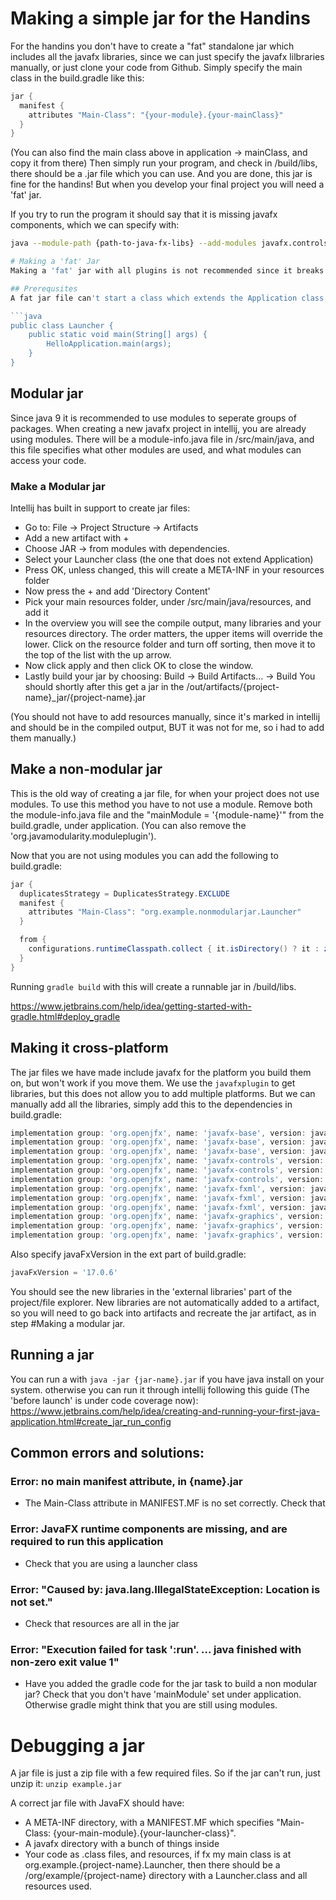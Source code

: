 # Making a simple jar for the Handins

For the handins you don't have to create a "fat" standalone jar which includes all the javafx libraries, since we can just specify the javafx lilbraries manually, or just clone your code from Github.
Simply specify the main class in the build.gradle like this:

```gradle
jar {
  manifest {
    attributes "Main-Class": "{your-module}.{your-mainClass}"
  }
}
```

(You can also find the main class above in application -> mainClass, and copy it from there)
Then simply run your program, and check in /build/libs, there should be a .jar file which you can use.
And you are done, this jar is fine for the handins! But when you develop your final project you will need a 'fat' jar.

If you try to run the program it should say that it is missing javafx components, which we can specify with:

````bash
java --module-path {path-to-java-fx-libs} --add-modules javafx.controls,javafx.fxml -jar {name}.jar```

# Making a 'fat' Jar
Making a 'fat' jar with all plugins is not recommended since it breaks the seperation of modules and there are other solutions like `jlink`, `jpackage` and `native-image`, but for this course you will need to make one, so read on. :)

## Prerequsites
A fat jar file can't start a class which extends the Application class. For this reason you will need to make a launcher class which does not extend anything, and calls the main method of your application. Example of Launcher.java:

```java
public class Launcher {
    public static void main(String[] args) {
        HelloApplication.main(args);
    }
}
````

## Modular jar

Since java 9 it is recommended to use modules to seperate groups of packages. When creating a new javafx project in intellij, you are already using modules. There will be a module-info.java file in /src/main/java, and this file specifies what other modules are used, and what modules can access your code.

### Make a Modular jar

Intellij has built in support to create jar files:

- Go to: File -> Project Structure -> Artifacts
- Add a new artifact with +
- Choose JAR -> from modules with dependencies.
- Select your Launcher class (the one that does not extend Application)
- Press OK, unless changed, this will create a META-INF in your resources folder
- Now press the + and add 'Directory Content'
- Pick your main resources folder, under /src/main/java/resources, and add it
- In the overview you will see the compile output, many libraries and your resources directory. The order matters, the upper items will override the lower. Click on the resource folder and turn off sorting, then move it to the top of the list with the up arrow.
- Now click apply and then click OK to close the window.
- Lastly build your jar by choosing: Build -> Build Artifacts... -> Build
  You should shortly after this get a jar in the /out/artifacts/{project-name}_jar/{project-name}.jar

(You should not have to add resources manually, since it's marked in intellij and should be in the compiled output, BUT it was not for me, so i had to add them manually.)

## Make a non-modular jar

This is the old way of creating a jar file, for when your project does not use modules. To use this method you have to not use a module. Remove both the module-info.java file and the "mainModule = '{module-name}'" from the build.gradle, under application. (You can also remove the 'org.javamodularity.moduleplugin').

Now that you are not using modules you can add the following to build.gradle:

```java
jar {
  duplicatesStrategy = DuplicatesStrategy.EXCLUDE
  manifest {
    attributes "Main-Class": "org.example.nonmodularjar.Launcher"
  }

  from {
    configurations.runtimeClasspath.collect { it.isDirectory() ? it : zipTree(it) }
  }
}
```

Running `gradle build` with this will create a runnable jar in /build/libs.

https://www.jetbrains.com/help/idea/getting-started-with-gradle.html#deploy_gradle

## Making it cross-platform

The jar files we have made include javafx for the platform you build them on, but won't work if you move them. We use the `javafxplugin` to get libraries, but this does not allow you to add multiple platforms. But we can manually add all the libraries, simply add this to the dependencies in build.gradle:

```gradle
implementation group: 'org.openjfx', name: 'javafx-base', version: javaFxVersion, classifier: 'win'
implementation group: 'org.openjfx', name: 'javafx-base', version: javaFxVersion, classifier: 'mac'
implementation group: 'org.openjfx', name: 'javafx-base', version: javaFxVersion, classifier: 'linux'
implementation group: 'org.openjfx', name: 'javafx-controls', version: javaFxVersion, classifier: 'win'
implementation group: 'org.openjfx', name: 'javafx-controls', version: javaFxVersion, classifier: 'mac'
implementation group: 'org.openjfx', name: 'javafx-controls', version: javaFxVersion, classifier: 'linux'
implementation group: 'org.openjfx', name: 'javafx-fxml', version: javaFxVersion, classifier: 'win'
implementation group: 'org.openjfx', name: 'javafx-fxml', version: javaFxVersion, classifier: 'mac'
implementation group: 'org.openjfx', name: 'javafx-fxml', version: javaFxVersion, classifier: 'linux'
implementation group: 'org.openjfx', name: 'javafx-graphics', version: javaFxVersion, classifier: 'win'
implementation group: 'org.openjfx', name: 'javafx-graphics', version: javaFxVersion, classifier: 'mac'
implementation group: 'org.openjfx', name: 'javafx-graphics', version: javaFxVersion, classifier: 'linux'
```

Also specify javaFxVersion in the ext part of build.gradle:

```gradle
javaFxVersion = '17.0.6'
```

You should see the new libraries in the 'external libraries' part of the project/file explorer. New libraries are not automatically added to a artifact, so you will need to go back into artifacts and recreate the jar artifact, as in step #Making a modular jar.

## Running a jar

You can run a with `java -jar {jar-name}.jar` if you have java install on your system. otherwise you can run it through intellij following this guide (The 'before launch' is under code coverage now):
https://www.jetbrains.com/help/idea/creating-and-running-your-first-java-application.html#create_jar_run_config

## Common errors and solutions:

### Error: no main manifest attribute, in {name}.jar

- The Main-Class attribute in MANIFEST.MF is no set correctly. Check that

### Error: JavaFX runtime components are missing, and are required to run this application

- Check that you are using a launcher class

### Error: "Caused by: java.lang.IllegalStateException: Location is not set."

- Check that resources are all in the jar

### Error: "Execution failed for task ':run'. ... java finished with non-zero exit value 1"

- Have you added the gradle code for the jar task to build a non modular jar? Check that you don't have 'mainModule' set under application. Otherwise gradle might think that you are still using modules.

# Debugging a jar

A jar file is just a zip file with a few required files. So if the jar can't run, just unzip it:
`unzip example.jar`

A correct jar file with JavaFX should have:

- A META-INF directory, with a MANIFEST.MF which specifies "Main-Class: {your-main-module}.{your-launcher-class}".
- A javafx directory with a bunch of things inside
- Your code as .class files, and resources, if fx my main class is at org.example.{project-name}.Launcher, then there should be a /org/example/{project-name} directory with a Launcher.class and all resources used.
